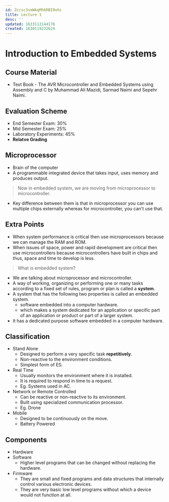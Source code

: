 ```yaml
---
id: Zccsc3smWAqMh6RBI9ohc
title: Lecture 1
desc: ''
updated: 1633112144176
created: 1630119232624
---
```



# Introduction to Embedded Systems

## Course Material
* Text Book - The AVR Microcontroller and Embedded Systems using Assembly and C by Muhammad Ali Mazidi, Sarmad Naimi and Sepehr Naimi.

## Evaluation Scheme
* End Semester Exam: 30%
* Mid Semester Exam: 25%
* Laboratory Experiments: 45%
* **Relatve Grading**

## Microprocessor
* Brain of the computer
* A programmable integrated device that takes input, uses memory and produces output.

> Now in embedded system, we are moving from microprocessor to microcontroller.

* Key difference between them is that in microprocessor you can use multiple chips externally whereas for microcontroller, you can't use that.

## Extra Points
* When system performance is critical then use microprocessors because we can manage the RAM and ROM.
* When issues of space, power and rapid development are critical then use microcontrollers because microcontrollers have built in chips and thus, space and time to develop is less.

> What is embedded system?

* We are talking about microprocessor and microcontroller.
* A way of working, organizing or performing one or many tasks according to a fixed set of rules, program or plan is called a **system**.
* A system that has the following two properties is called an embedded system.
    * software embedded into a computer hardware.
    * which makes a system dedicated for an application or specific part of an application or product or part of a larger system.
* It has a dedicated purpose software embedded in a computer hardware.

## Classification
* Stand Alone
    * Designed to perform a very specific task **repetitively**.
    * Non-reactive to the environment conditions.
    * Simplest form of ES.
* Real Time
    * Usually monitors the environment where it is installed.
    * It is required to respond in time to a request.
    * Eg. Systems used in AC.
* Network or Remote Controlled
    * Can be reactive or non-reactive to its environment.
    * Built using specialized communication processor.
    * Eg. Drone
* Mobile
    * Designed to be continuously on the move.
    * Battery Powered

## Components
* Hardware
* Software
    * Higher level programs that can be changed without replacing the hardware.
* Firmware
    * They are small and fixed programs and data structures that internally control various electronic devices.
    * They are very basic low level programs without which a device would not function at all.
